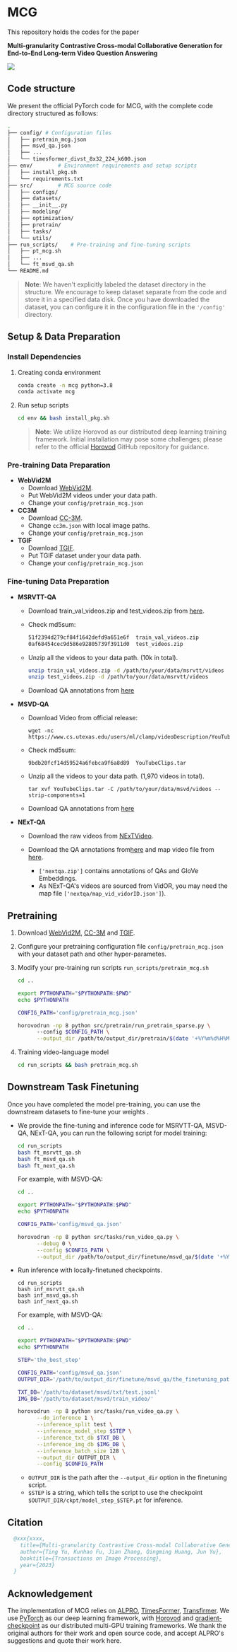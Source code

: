 # MCG

This repository holds the codes for the paper

**Multi-granularity Contrastive Cross-modal Collaborative Generation for End-to-End Long-term Video Question Answering**



![](./assets/image-20231202204302404.png)



## Code structure

We present the official PyTorch code for MCG, with the complete code directory structured as follows:

```bash
.
├── config/	# Configuration files
│   ├── pretrain_mcg.json
│   ├── msvd_qa.json
│   ├── ...
│   └── timesformer_divst_8x32_224_k600.json
├── env/		# Environment requirements and setup scripts	
│   ├── install_pkg.sh
│   └── requirements.txt
├── src/		# MCG source code
│   ├── configs/
│   ├── datasets/
│   ├── __init__.py
│   ├── modeling/
│   ├── optimization/
│   ├── pretrain/
│   ├── tasks/
│   └── utils/
├── run_scripts/	# Pre-training and fine-tuning scripts
│   ├── pt_mcg.sh
│   ├── ...
│   └── ft_msvd_qa.sh
└── README.md
```

> **Note**: We haven't explicitly labeled the dataset directory in the structure. We encourage to keep dataset separate from the code and store it in a  specified data disk. Once you have downloaded the dataset, you can configure it in the configuration file in the `'/config'` directory.

## Setup & Data Preparation

### Install Dependencies

1. Creating conda environment

   ```bash
   conda create -n mcg python=3.8
   conda activate mcg
   ```

2. Run setup scripts

   ```bash
   cd env && bash install_pkg.sh
   ```

   > **Note**: We utilize Horovod as our distributed deep learning training framework.  Initial installation may pose some challenges;  please refer to the official [Horovod](https://github.com/horovod/horovod) GitHub repository for guidance.

### Pre-training Data Preparation

- **WebVid2M**
  - Download [WebVid2M](https://github.com/m-bain/frozen-in-time).
  - Put WebVid2M videos under your data path.
  - Change your `config/pretrain_mcg.json`
- **CC3M**
  - Download [CC-3M](https://github.com/igorbrigadir/DownloadConceptualCaptions).
  - Change `cc3m.json` with local image paths.
  - Change your `config/pretrain_mcg.json`
- **TGIF**
  - Download [TGIF](https://github.com/raingo/TGIF-Release).
  - Put TGIF dataset under your data path.
  - Change your `config/pretrain_mcg.json`

### Fine-tuning Data Preparation

- **MSRVTT-QA**

  - Download train_val_videos.zip and test_videos.zip from [here](https://www.mediafire.com/folder/h14iarbs62e7p/shared).

  - Check md5sum:

    ```bash
    51f2394d279cf84f1642defd9a651e6f  train_val_videos.zip
    0af68454cec9d586e92805739f3911d0  test_videos.zip
    ```

  - Unzip all the videos to your data path. (10k in total).

    ```bash
    unzip train_val_videos.zip -d /path/to/your/data/msrvtt/videos
    unzip test_videos.zip -d /path/to/your/data/msrvtt/videos
    ```

  - Download QA annotations from [here]()

- **MSVD-QA**

  - Download Video from official release:

    ```
    wget -nc https://www.cs.utexas.edu/users/ml/clamp/videoDescription/YouTubeClips.tar
    ```

  - Check md5sum:

    ```
    9bdb20fcf14d59524a6febca9f6a8d89  YouTubeClips.tar
    ```

  - Unzip all the videos to your data path. (1,970 videos in total).

    ```
    tar xvf YouTubeClips.tar -C /path/to/your/data/msvd/videos --strip-components=1
    ```

  - Download QA annotations from [here]()

- **NExT-QA**

  - Download the raw videos from [NExTVideo](https://drive.google.com/file/d/1jTcRCrVHS66ckOUfWRb-rXdzJ52XAWQH/view?usp=share_link). 

  - Download the QA annotations from[here](https://drive.google.com/drive/folders/14jSt4sGFQaZxBu4AGL2Svj34fUhcK2u0?usp=sharing) and map video file from [here](https://drive.google.com/drive/folders/1gKRR2es8-gRTyP25CvrrVtV6aN5UxttF?usp=sharing).

    - `['nextqa.zip']` contains annotations of QAs and GloVe Embeddings. 
    - As NExT-QA's videos are sourced from VidOR,  you may need the map file `['nextqa/map_vid_vidorID.json']`).


## Pretraining

1. Download [WebVid2M](https://github.com/m-bain/frozen-in-time),  [CC-3M](https://github.com/igorbrigadir/DownloadConceptualCaptions) and [TGIF](https://github.com/raingo/TGIF-Release).

2. Configure your pretraining configuration file  `config/pretrain_mcg.json` with your dataset path and other hyper-parametes.

3. Modify your pre-training run scripts `run_scripts/pretrain_mcg.sh`

   ```bash
   cd ..
   
   export PYTHONPATH="$PYTHONPATH:$PWD"
   echo $PYTHONPATH
   
   CONFIG_PATH='config/pretrain_mcg.json'
   
   horovodrun -np 8 python src/pretrain/run_pretrain_sparse.py \		# change -np to GPUs numbers.
         --config $CONFIG_PATH \
         --output_dir /path/to/output_dir/pretrain/$(date '+%Y%m%d%H%M%S')
   ```

4. Training video-language model

   ```bash
   cd run_scripts && bash pretrain_mcg.sh
   ```

## Downstream Task Finetuning

Once you have completed the model pre-training, you can use the downstream datasets to fine-tune your weights . 



- We provide the fine-tuning and inference code for MSRVTT-QA, MSVD-QA, NExT-QA, you can run the following script for model training:

  ```bash
  cd run_scripts
  bash ft_msrvtt_qa.sh
  bash ft_msvd_qa.sh
  bash ft_next_qa.sh
  ```

  For example, with MSVD-QA:

  ```bash
  cd .. 
  
  export PYTHONPATH="$PYTHONPATH:$PWD"
  echo $PYTHONPATH
  
  CONFIG_PATH='config/msvd_qa.json'
  
  horovodrun -np 8 python src/tasks/run_video_qa.py \
        --debug 0 \
        --config $CONFIG_PATH \
        --output_dir /path/to/output_dir/finetune/msvd_qa/$(date '+%Y%m%d%H%M%S')
  
  ```

- Run inference with locally-finetuned checkpoints.

  ```
  cd run_scripts
  bash inf_msrvtt_qa.sh
  bash inf_msvd_qa.sh
  bash inf_next_qa.sh
  ```

  For example, with MSVD-QA:

  ```bash
  cd ..
  
  export PYTHONPATH="$PYTHONPATH:$PWD"
  echo $PYTHONPATH
  
  STEP='the_best_step'
  
  CONFIG_PATH='config/msvd_qa.json'
  OUTPUT_DIR='/path/to/output_dir/finetune/msvd_qa/the_finetuning_path/'
  
  TXT_DB='/path/to/dataset/msvd/txt/test.jsonl'
  IMG_DB='/path/to/dataset/msvd/train_video/'
  
  horovodrun -np 8 python src/tasks/run_video_qa.py \
        --do_inference 1 \
        --inference_split test \
        --inference_model_step $STEP \
        --inference_txt_db $TXT_DB \
        --inference_img_db $IMG_DB \
        --inference_batch_size 128 \
        --output_dir OUTPUT_DIR \
        --config $CONFIG_PATH
  ```

  - `OUTPUT_DIR` is the path after the `--output_dir` option in the finetuning script.
  - `$STEP` is a string, which tells the script to use the checkpoint `$OUTPUT_DIR/ckpt/model_step_$STEP.pt` for inference.

## Citation

```bibtex
  @xxx{xxxx,
    title={Multi-granularity Contrastive Cross-modal Collaborative Generation for End-to-End Long-term Video Question Answering},
    author={Ting Yu, Kunhao Fu, Jian Zhang, Qingming Huang, Jun Yu},
    booktitle={Transactions on Image Processing},
    year={2023}
  }
```



## Acknowledgement

The implementation of MCG relies on [ALPRO](https://github.com/salesforce/ALPRO), [TimesFormer](https://github.com/facebookresearch/TimeSformer/tree/main/timesformer/models), [Transfirmer](https://github.com/huggingface/transformers). We use [PyTorch](https://github.com/pytorch/pytorch) as our deep learning framework, with [Horovod](https://github.com/horovod/horovod) and [gradient-checkpoint](https://github.com/csrhddlam/pytorch-checkpoint) as our distributed multi-GPU training frameworks. We thank the original authors for their work and open source code, and accept ALPRO's suggestions and quote their work here. 
